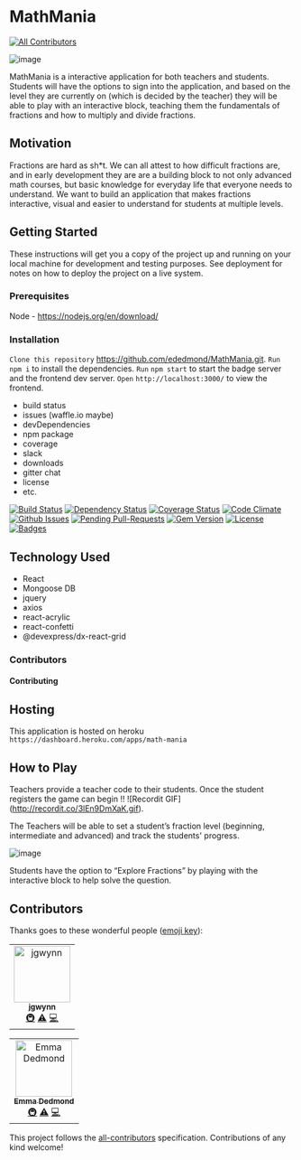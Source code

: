 # MathMania
[![All Contributors](https://img.shields.io/badge/all_contributors-1-orange.svg?style=flat-square)](#contributors)

![image](https://user-images.githubusercontent.com/45190468/57975733-16272000-799d-11e9-9c9d-beacfa8b5865.png)

MathMania is a interactive application for both teachers and students. Students will have the options to sign into the application, and based on the level they are currently on (which is decided by the teacher) they will be able to play with an interactive block, teaching them the fundamentals of fractions and how to multiply and divide fractions.

## Motivation

Fractions are hard as sh*t. We can all attest to how difficult fractions are, and in early development they are are a building block to not only advanced math courses, but basic knowledge for everyday life that everyone needs to understand. We want to build an application that makes fractions interactive, visual and easier to understand for students at multiple levels.

## Getting Started

These instructions will get you a copy of the project up and running on your local machine for development and testing purposes. See deployment for notes on how to deploy the project on a live system.

### Prerequisites

Node - https://nodejs.org/en/download/

### Installation

```Clone this repository``` https://github.com/ededmond/MathMania.git. 
```Run``` ```npm i``` to install the dependencies.
```Run``` ```npm start``` to start the badge server and the frontend dev server.
```Open``` ```http://localhost:3000/``` to view the frontend.

- build status
- issues (waffle.io maybe)
- devDependencies
- npm package
- coverage
- slack
- downloads
- gitter chat
- license
- etc.

[![Build Status](http://img.shields.io/travis/badges/badgerbadgerbadger.svg?style=flat-square)](https://travis-ci.org/badges/badgerbadgerbadger) [![Dependency Status](http://img.shields.io/gemnasium/badges/badgerbadgerbadger.svg?style=flat-square)](https://gemnasium.com/badges/badgerbadgerbadger) [![Coverage Status](http://img.shields.io/coveralls/badges/badgerbadgerbadger.svg?style=flat-square)](https://coveralls.io/r/badges/badgerbadgerbadger) [![Code Climate](http://img.shields.io/codeclimate/github/badges/badgerbadgerbadger.svg?style=flat-square)](https://codeclimate.com/github/badges/badgerbadgerbadger) [![Github Issues](http://githubbadges.herokuapp.com/badges/badgerbadgerbadger/issues.svg?style=flat-square)](https://github.com/badges/badgerbadgerbadger/issues) [![Pending Pull-Requests](http://githubbadges.herokuapp.com/badges/badgerbadgerbadger/pulls.svg?style=flat-square)](https://github.com/badges/badgerbadgerbadger/pulls) [![Gem Version](http://img.shields.io/gem/v/badgerbadgerbadger.svg?style=flat-square)](https://rubygems.org/gems/badgerbadgerbadger) [![License](http://img.shields.io/:license-mit-blue.svg?style=flat-square)](http://badges.mit-license.org) [![Badges](http://img.shields.io/:badges-9/9-ff6799.svg?style=flat-square)](https://github.com/badges/badgerbadgerbadger)

## Technology Used

- React
- Mongoose DB
- jquery
- axios
- react-acrylic
- react-confetti
- @devexpress/dx-react-grid

### Contributors

#### Contributing

## Hosting

This application is hosted on heroku ```https://dashboard.heroku.com/apps/math-mania```

## How to Play

Teachers provide a teacher code to their students.  Once the student registers the game can begin !! ![Recordit GIF] (http://recordit.co/3lEn9DmXaK.gif).  

The Teachers will be able to set a student’s fraction level (beginning, intermediate and advanced) and track the students' progress.  

![image](https://user-images.githubusercontent.com/45190468/57975740-37880c00-799d-11e9-9a60-e31b0bc661e3.png)

Students have the option to “Explore Fractions” by playing with the interactive block to help solve the question.  
## Contributors

Thanks goes to these wonderful people ([emoji key](https://allcontributors.org/docs/en/emoji-key)):

<!-- ALL-CONTRIBUTORS-LIST:START - Do not remove or modify this section -->
<!-- prettier-ignore -->
<table><tr><td align="center"><a href="https://github.com/jgwynn36"><img src="https://avatars3.githubusercontent.com/u/45190468?v=4" width="100px;" alt="jgwynn"/><br /><sub><b>jgwynn</b></sub></a><br /><a href="#infra-jgwynn36" title="Infrastructure (Hosting, Build-Tools, etc)">🚇</a> <a href="https://github.com/ededmond/MathMania/commits?author=jgwynn36" title="Tests">⚠️</a> <a href="https://github.com/ededmond/MathMania/commits?author=jgwynn36" title="Code">💻</a></td></tr></table>
<table><tr><td align="center"><a href="https://ededmond.github.io/Bootsrap-Portfolio/"><img src="https://avatars1.githubusercontent.com/u/43710947?v=4" width="100px;" alt="Emma Dedmond"/><br /><sub><b>Emma Dedmond</b></sub></a><br /><a href="#infra-ededmond" title="Infrastructure (Hosting, Build-Tools, etc)">🚇</a> <a href="https://github.com/ededmond/MathMania/commits?author=ededmond" title="Tests">⚠️</a> <a href="https://github.com/ededmond/MathMania/commits?author=ededmond" title="Code">💻</a></td></tr></table>

<!-- ALL-CONTRIBUTORS-LIST:END -->

This project follows the [all-contributors](https://github.com/all-contributors/all-contributors) specification. Contributions of any kind welcome!